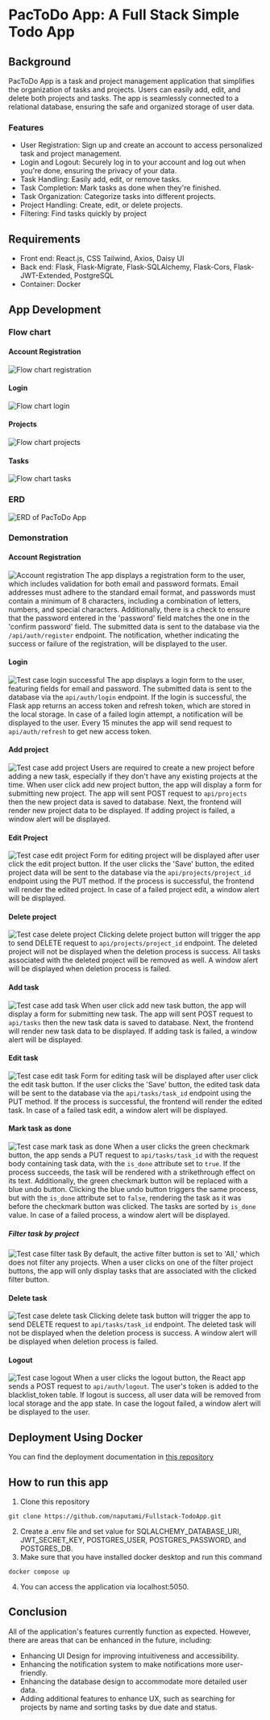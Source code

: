 # PacToDo App: A Full Stack Simple Todo App
## Background
PacToDo App is a task and project management application that simplifies the organization of tasks and projects. Users can easily add, edit, and delete both projects and tasks. The app is seamlessly connected to a relational database, ensuring the safe and organized storage of user data.
### Features
- User Registration: Sign up and create an account to access personalized task and project management.  
- Login and Logout: Securely log in to your account and log out when you're done, ensuring the privacy of your data.  
- Task Handling: Easily add, edit, or remove tasks.
- Task Completion: Mark tasks as done when they're finished.
- Task Organization: Categorize tasks into different projects.
- Project Handling: Create, edit, or delete projects.
- Filtering: Find tasks quickly by project

## Requirements
- Front end: React.js, CSS Tailwind, Axios, Daisy UI  
- Back end: Flask, Flask-Migrate, Flask-SQLAlchemy, Flask-Cors, Flask-JWT-Extended, PostgreSQL
- Container: Docker

## App Development
### Flow chart
#### Account Registration
![Flow chart registration](./readmeimg/PacTodo_Register.png "Flow chart registration")
#### Login
![Flow chart login](/readmeimg/PacToDo_Login.png "Flow chart login")
#### Projects
![Flow chart projects](/readmeimg/PacToDo_Projects.png "Flow chart projects")
#### Tasks
![Flow chart tasks](/readmeimg/PacToDo_Tasks.png "Flow chart tasks")

### ERD
![ERD of PacToDo App](/readmeimg/TodoERD.png "ERD of PacToDo App")

### Demonstration
#### Account Registration
![Account registration](./readmeimg/testcase_register.gif "Account registration")
The app displays a registration form to the user, which includes validation for both email and password formats. Email addresses must adhere to the standard email format, and passwords must contain a minimum of 8 characters, including a combination of letters, numbers, and special characters. Additionally, there is a check to ensure that the password entered in the 'password' field matches the one in the 'confirm password' field. The submitted data is sent to the database via the `/api/auth/register` endpoint. The notification, whether indicating the success or failure of the registration, will be displayed to the user.
#### Login
![Test case login successful](./readmeimg/testcase_login.gif "Test case login successful")
The app displays a login form to the user, featuring fields for email and password. The submitted data is sent to the database via the `api/auth/login` endpoint. If the login is successful, the Flask app returns an access token and refresh token, which are stored in the local storage. In case of a failed login attempt, a notification will be displayed to the user. Every 15 minutes the app will send request to `api/auth/refresh` to get new access token.
#### Add project
![Test case add project](./readmeimg/testcase_add_project.gif "Test case add project")
Users are required to create a new project before adding a new task, especially if they don't have any existing projects at the time. When user click add new project button, the app will display a form for submitting new project. The app will sent POST request to `api/projects` then the new project data is saved to database. Next, the frontend will render new project data to be displayed. If adding project is failed, a window alert will be displayed. 
#### Edit Project
![Test case edit project](./readmeimg/testcase_edit_project.gif "Test case edit project")
Form for editing project will be displayed after user click the edit project button. If the user clicks the 'Save' button, the edited project data will be sent to the database via the `api/projects/project_id` endpoint using the PUT method. If the process is successful, the frontend will render the edited project. In case of a failed project edit, a window alert will be displayed.
#### Delete project
![Test case delete project](./readmeimg/testcase_delete_project.gif "Test case delete project")
Clicking delete project button will trigger the app to send DELETE request to `api/projects/project_id` endpoint. The deleted project will not be displayed when the deletion process is success. All tasks associated with the deleted project will be removed as well. A window alert will be displayed when deletion process is failed.
#### Add task
![Test case add task](./readmeimg/testcase_add_task.gif "Test case add task")
 When user click add new task button, the app will display a form for submitting new task. The app will sent POST request to `api/tasks` then the new task data is saved to database. Next, the frontend will render new task data to be displayed. If adding task is failed, a window alert will be displayed.
 #### Edit task
![Test case edit task](./readmeimg/testcase_edit_task.gif "Test case edit task")
Form for editing task will be displayed after user click the edit task button. If the user clicks the 'Save' button, the edited task data will be sent to the database via the `api/tasks/task_id` endpoint using the PUT method. If the process is successful, the frontend will render the edited task. In case of a failed task edit, a window alert will be displayed.  
#### Mark task as done
![Test case mark task as done](./readmeimg/testcase_mark_as_done_task.gif "Test case mark task as done")
When a user clicks the green checkmark button, the app sends a PUT request to `api/tasks/task_id` with the request body containing task data, with the `is_done` attribute set to `true`. If the process succeeds, the task will be rendered with a strikethrough effect on its text. Additionally, the green checkmark button will be replaced with a blue undo button. Clicking the blue undo button triggers the same process, but with the `is_done` attribute set to `false`, rendering the task as it was before the checkmark button was clicked. The tasks are sorted by `is_done` value. In case of a failed process, a window alert will be displayed.
##### Filter task by project
![Test case filter task](./readmeimg/testcase_filter_task.gif "Test case filter task")
By default, the active filter button is set to 'All,' which does not filter any projects. When a user clicks on one of the filter project buttons, the app will only display tasks that are associated with the clicked filter button.
#### Delete task
![Test case delete task](./readmeimg/testcase_delete_task.gif "Test case delete task")
Clicking delete task button will trigger the app to send DELETE request to `api/tasks/task_id` endpoint. The deleted task will not be displayed when the deletion process is success. A window alert will be displayed when deletion process is failed.
#### Logout
![Test case logout](./readmeimg/testcase_logout.gif "Test case logout")
When a user clicks the logout button, the React app sends a POST request to `api/auth/logout`. The user's token is added to the blacklist_token table. If logout is success, all user data will be removed from local storage and the app state. In case the logout failed, a window alert will be displayed to the user.
## Deployment Using Docker
You can find the deployment documentation in [this repository](https://github.com/naputami/Todo_App_deployment#pactodo-deployment-using-docker)

## How to run this app
1. Clone this repository
```
git clone https://github.com/naputami/Fullstack-TodoApp.git
```
2. Create a .env file and set value for SQLALCHEMY_DATABASE_URI, JWT_SECRET_KEY, POSTGRES_USER, POSTGRES_PASSWORD, and POSTGRES_DB.
3.  Make sure that you have installed docker desktop and run this command
```
docker compose up
```
4. You can access the application via localhost:5050.
## Conclusion
All of the application's features currently function as expected. However, there are areas that can be enhanced in the future, including:
- Enhancing UI Design for improving intuitiveness and accessibility.
- Enhancing the notification system to make notifications more user-friendly.
- Enhancing the database design to accommodate more detailed user data.
- Adding additional features to enhance UX, such as searching for projects by name and sorting tasks by due date and status.
